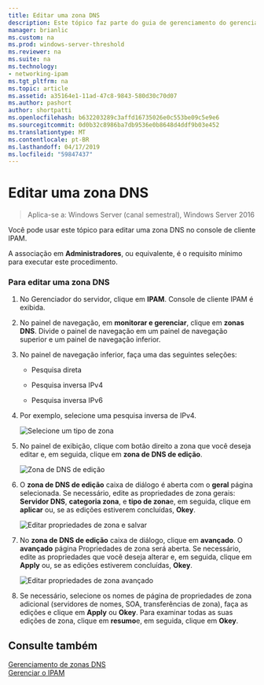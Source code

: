 ```yaml
---
title: Editar uma zona DNS
description: Este tópico faz parte do guia de gerenciamento do gerenciamento de endereço IP (IPAM) no Windows Server 2016.
manager: brianlic
ms.custom: na
ms.prod: windows-server-threshold
ms.reviewer: na
ms.suite: na
ms.technology:
- networking-ipam
ms.tgt_pltfrm: na
ms.topic: article
ms.assetid: a35164e1-11ad-47c8-9843-580d30c70d07
ms.author: pashort
author: shortpatti
ms.openlocfilehash: b632203289c3affd16735026e0c553be09c5e9e6
ms.sourcegitcommit: 0d0b32c8986ba7db9536e0b8648d4ddf9b03e452
ms.translationtype: MT
ms.contentlocale: pt-BR
ms.lasthandoff: 04/17/2019
ms.locfileid: "59847437"
---
```

# <a name="edit-a-dns-zone"></a>Editar uma zona DNS

>Aplica-se a: Windows Server (canal semestral), Windows Server 2016

Você pode usar este tópico para editar uma zona DNS no console de cliente IPAM.  
  
A associação em **Administradores**, ou equivalente, é o requisito mínimo para executar este procedimento.  
  
### <a name="to-edit-a-dns-zone"></a>Para editar uma zona DNS  
  
1.  No Gerenciador do servidor, clique em **IPAM**. Console de cliente IPAM é exibida.  
  
2.  No painel de navegação, em **monitorar e gerenciar**, clique em **zonas DNS**. Divide o painel de navegação em um painel de navegação superior e um painel de navegação inferior.  
  
3.  No painel de navegação inferior, faça uma das seguintes seleções:  
  
    -   Pesquisa direta  
  
    -   Pesquisa inversa IPv4  
  
    -   Pesquisa inversa IPv6  
  
4.  Por exemplo, selecione uma pesquisa inversa de IPv4.  
  
    ![Selecione um tipo de zona](../../media/Edit-a-DNS-Zone/ipam_EditZone_01.jpg)  
  
5.  No painel de exibição, clique com botão direito a zona que você deseja editar e, em seguida, clique em **zona de DNS de edição**.  
  
    ![Zona de DNS de edição](../../media/Edit-a-DNS-Zone/ipam_EditZone_02.jpg)  
  
6.  O **zona de DNS de edição** caixa de diálogo é aberta com o **geral** página selecionada. Se necessário, edite as propriedades de zona gerais: **Servidor DNS**, **categoria zona**, e **tipo de zona**e, em seguida, clique em **aplicar** ou, se as edições estiverem concluídas, **Okey**.  
  
    ![Editar propriedades de zona e salvar](../../media/Edit-a-DNS-Zone/ipam_EditZone_03a.jpg)  
  
7.  No **zona de DNS de edição** caixa de diálogo, clique em **avançado**. O **avançado** página Propriedades de zona será aberta. Se necessário, edite as propriedades que você deseja alterar e, em seguida, clique em **Apply** ou, se as edições estiverem concluídas, **Okey**.  
  
    ![Editar propriedades de zona avançado](../../media/Edit-a-DNS-Zone/ipam_EditZone_04a.jpg)  
  
8.  Se necessário, selecione os nomes de página de propriedades de zona adicional (servidores de nomes, SOA, transferências de zona), faça as edições e clique em **Apply** ou **Okey**. Para examinar todas as suas edições de zona, clique em **resumo**e, em seguida, clique em **Okey**.  
  
## <a name="see-also"></a>Consulte também  
[Gerenciamento de zonas DNS](DNS-Zone-Management.md)  
[Gerenciar o IPAM](Manage-IPAM.md)  
  


